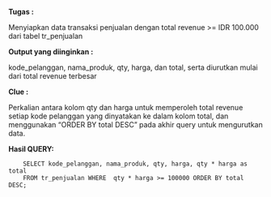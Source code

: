 **Tugas :**

   Menyiapkan data transaksi penjualan dengan total revenue >= IDR 100.000  dari tabel tr_penjualan



**Output yang diinginkan :**

   kode_pelanggan, nama_produk, qty, harga, dan total, serta diurutkan mulai dari total revenue terbesar


**Clue :** 

   Perkalian antara kolom qty dan harga untuk memperoleh total revenue setiap kode pelanggan yang dinyatakan ke dalam kolom total, dan
   menggunakan “ORDER BY total DESC” pada akhir query untuk mengurutkan data.


**Hasil QUERY:**

        SELECT kode_pelanggan, nama_produk, qty, harga, qty * harga as total 
        FROM tr_penjualan WHERE  qty * harga >= 100000 ORDER BY total DESC;
